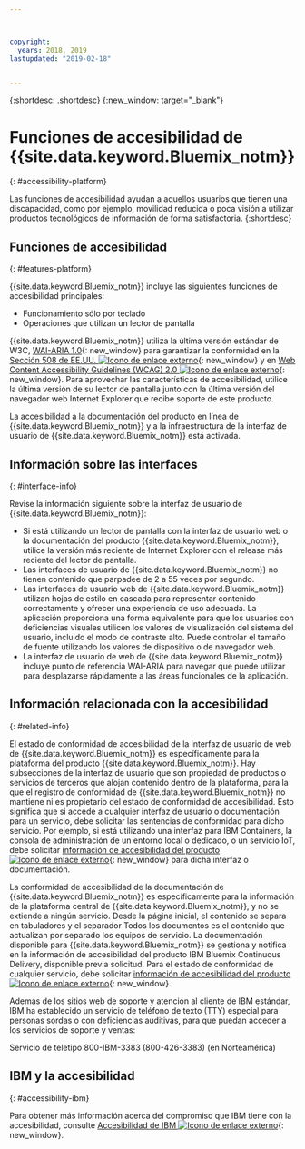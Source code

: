 ```yaml
---



copyright:
  years: 2018, 2019
lastupdated: "2019-02-18"


---
```


{:shortdesc: .shortdesc}
{:new_window: target="_blank"}

# Funciones de accesibilidad de {{site.data.keyword.Bluemix_notm}}
{: #accessibility-platform}

Las funciones de accesibilidad ayudan a aquellos usuarios que tienen una discapacidad, como por ejemplo, movilidad reducida o poca visión a utilizar productos tecnológicos de información de forma satisfactoria.
{:shortdesc}

## Funciones de accesibilidad
{: #features-platform}

{{site.data.keyword.Bluemix_notm}} incluye las siguientes funciones de accesibilidad principales:

* Funcionamiento sólo por teclado
* Operaciones que utilizan un lector de pantalla

{{site.data.keyword.Bluemix_notm}} utiliza la última versión estándar de W3C, [WAI-ARIA 1.0](http://www.w3.org/TR/wai-aria/){: new_window} para garantizar la conformidad en la [Sección 508 de EE.UU. ![Icono de enlace externo](../../icons/launch-glyph.svg "Icono de enlace externo")](https://www.access-board.gov/guidelines-and-standards/communications-and-it/about-the-section-508-standards/section-508-standards){: new_window} y en [Web Content Accessibility Guidelines (WCAG) 2.0 ![Icono de enlace externo](../../icons/launch-glyph.svg "Icono de enlace externo")](http://www.w3.org/TR/WCAG20/){: new_window}. Para aprovechar las características de accesibilidad, utilice la última versión de su lector de pantalla junto con la última versión del navegador web Internet Explorer que recibe soporte de este producto.

La accesibilidad a la documentación del producto en línea de {{site.data.keyword.Bluemix_notm}} y a la infraestructura de la interfaz de usuario de {{site.data.keyword.Bluemix_notm}} está activada. 


## Información sobre las interfaces
{: #interface-info}
 
Revise la información siguiente sobre la interfaz de usuario de {{site.data.keyword.Bluemix_notm}}:

* Si está utilizando un lector de pantalla con la interfaz de usuario web o la documentación del producto {{site.data.keyword.Bluemix_notm}}, utilice la versión más reciente de Internet Explorer con el release más reciente del lector de pantalla. 
* Las interfaces de usuario de {{site.data.keyword.Bluemix_notm}} no tienen contenido que parpadee de 2 a 55 veces por segundo.
* Las interfaces de usuario web de {{site.data.keyword.Bluemix_notm}} utilizan hojas de estilo en cascada para representar contenido correctamente y ofrecer una experiencia de uso adecuada. La aplicación proporciona una forma equivalente para que los usuarios con deficiencias visuales utilicen los valores de visualización del sistema del usuario, incluido el modo de contraste alto. Puede controlar el tamaño de fuente utilizando los valores de
dispositivo o de navegador web.
* La interfaz de usuario de web de
{{site.data.keyword.Bluemix_notm}} incluye
punto de referencia WAI-ARIA para navegar que puede utilizar para desplazarse rápidamente a las áreas
funcionales de la aplicación.


## Información relacionada con la accesibilidad
{: #related-info}

El estado de conformidad de accesibilidad de la interfaz de usuario de web de {{site.data.keyword.Bluemix_notm}} es específicamente para la plataforma del producto {{site.data.keyword.Bluemix_notm}}. Hay subsecciones de la interfaz de usuario que son propiedad de productos o servicios de terceros que alojan contenido dentro de la plataforma, para la que el registro de conformidad de {{site.data.keyword.Bluemix_notm}} no mantiene ni es propietario del estado de conformidad de accesibilidad. Esto significa que si accede a cualquier interfaz de usuario o documentación para un servicio, debe solicitar las sentencias de conformidad para dicho servicio. Por ejemplo, si está utilizando una interfaz para IBM Containers, la consola de administración de un entorno local o dedicado, o un servicio IoT, debe solicitar [información de accesibilidad del producto ![Icono de enlace externo](../../icons/launch-glyph.svg "Icono de enlace externo")](https://able.ibm.com/request/){: new_window} para dicha interfaz o documentación.

La conformidad de accesibilidad de la documentación de {{site.data.keyword.Bluemix_notm}} es específicamente para la información de la plataforma central de {{site.data.keyword.Bluemix_notm}}, y no se extiende a ningún servicio. Desde la página inicial, el contenido se separa en tabuladores y el separador Todos los documentos es el contenido que actualizan por separado los equipos de servicio. La documentación disponible para {{site.data.keyword.Bluemix_notm}} se gestiona y notifica en la información de accesibilidad del producto IBM Bluemix Continuous Delivery, disponible previa solicitud. Para el estado de conformidad de cualquier servicio, debe solicitar [información de accesibilidad del producto ![Icono de enlace externo](../../icons/launch-glyph.svg "Icono de enlace externo")](https://able.ibm.com/request/){: new_window}.

Además de los sitios web de soporte y atención al cliente de IBM estándar, IBM ha establecido un servicio de teléfono de texto (TTY) especial para personas sordas o con deficiencias auditivas, para que puedan acceder a los servicios de soporte y ventas:

Servicio de teletipo
800-IBM-3383 (800-426-3383)
(en Norteamérica)

## IBM y la accesibilidad
{: #accessibility-ibm}

Para obtener más información acerca del compromiso que IBM tiene con la accesibilidad, consulte [Accesibilidad de IBM ![Icono de enlace externo](../../icons/launch-glyph.svg "Icono de enlace externo")](http://www.ibm.com/able){: new_window}.
